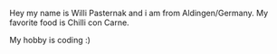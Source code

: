 Hey my name is Willi Pasternak and i am from Aldingen/Germany. My favorite food is Chilli con Carne.

My hobby is coding :)
